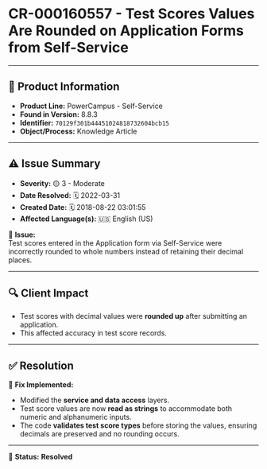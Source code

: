 # CR-000160557 - Test Scores Values Are Rounded on Application Forms from Self-Service

---

## 📌 Product Information
- **Product Line:** PowerCampus - Self-Service  
- **Found in Version:** 8.8.3  
- **Identifier:** `70129f301b44451024818732604bcb15`  
- **Object/Process:** Knowledge Article  

---

## ⚠️ Issue Summary
- **Severity:** 🟡 3 - Moderate  
- **Date Resolved:** 🗓️ 2022-03-31  
- **Created Date:** 🗓️ 2018-08-22 03:01:55  
- **Affected Language(s):** 🇺🇸 English (US)  

🔹 **Issue:**  
Test scores entered in the Application form via Self-Service were incorrectly rounded to whole numbers instead of retaining their decimal places.

---

## 🔍 Client Impact
- Test scores with decimal values were **rounded up** after submitting an application.
- This affected accuracy in test score records.

---

## ✅ Resolution
🔧 **Fix Implemented:**  
- Modified the **service and data access** layers.  
- Test score values are now **read as strings** to accommodate both numeric and alphanumeric inputs.  
- The code **validates test score types** before storing the values, ensuring decimals are preserved and no rounding occurs.

---

🚀 **Status:** **Resolved**
